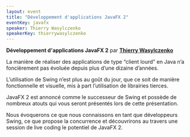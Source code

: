 ```yaml
---
layout: event
title: "Développement d'applications JavaFX 2"
eventKey: javafx
speaker: Thierry Wasylczenko
speakerKey: thierrywasylczenko
---
```


**Développement d'applications JavaFX 2**
par **[Thierry Wasylczenko](/jug/speakers.html?key=thierrywasylczenko)**

La manière de réaliser des applications de type “client lourd” en Java n’a foncièrement pas évoluée depuis plus d’une dizaine d’années.

L’utilisation de Swing n’est plus au goût du jour, que ce soit de manière fonctionnelle et visuelle, mis à part l’utilisation de librairies tierces.

JavaFX 2 est annoncé comme le successeur de Swing et possède de nombreux atouts qui vous seront présentés lors de cette présentation.

Nous évoquerons ce que nous connaissons en tant que développeurs Swing, ce que propose la concurrence et découvrirons au travers une session de live coding le potentiel de JavaFX 2.